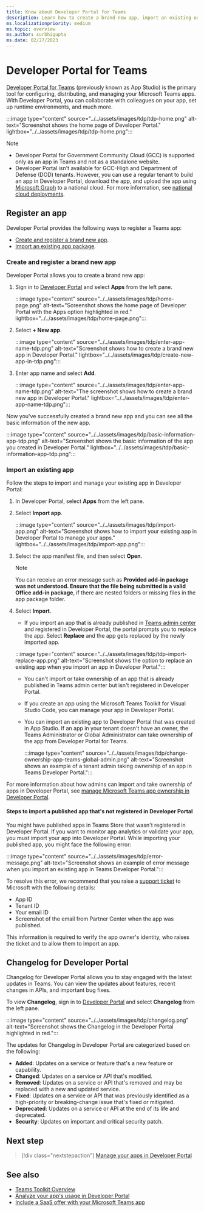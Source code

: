 ```yaml
---
title: Know about Developer Portal for Teams
description: Learn how to create a brand new app, import an existing or published app in Developer Portal, and changelog for Developer Portal.
ms.localizationpriority: medium
ms.topic: overview
ms.author: surbhigupta
ms.date: 02/27/2023
---
```


# Developer Portal for Teams

<a href="https://dev.teams.microsoft.com" target="_blank">Developer Portal for Teams</a> (previously known as App Studio) is the primary tool for configuring, distributing, and managing your Microsoft Teams apps. With Developer Portal, you can collaborate with colleagues on your app, set up runtime environments, and much more.

:::image type="content" source="../../assets/images/tdp/tdp-home.png" alt-text="Screenshot shows the home page of Developer Portal." lightbox="../../assets/images/tdp/tdp-home.png":::

> [!NOTE]
>
> * Developer Portal for Government Community Cloud (GCC) is supported only as an app in Teams and not as a standalone website.
> * Developer Portal isn't available for GCC-High and Department of Defense (DOD) tenants. However, you can use a regular tenant to build an app in Developer Portal, download the app, and upload the app using [Microsoft Graph](/graph/api/teamsapp-publish?view=graph-rest-1.0&tabs=http&preserve-view=true) to a national cloud. For more information, see [national cloud deployments](/graph/deployments).

## Register an app

Developer Portal provides the following ways to register a Teams app:

* [Create and register a brand new app](#create-and-register-a-brand-new-app).
* [Import an existing app package](#import-an-existing-app).

### Create and register a brand new app

Developer Portal allows you to create a brand new app:

1. Sign in to [Developer Portal](https://dev.teams.microsoft.com) and select **Apps** from the left pane.

   :::image type="content" source="../../assets/images/tdp/home-page.png" alt-text="Screenshot shows the home page of Developer Portal with the Apps option highlighted in red." lightbox="../../assets/images/tdp/home-page.png":::

1. Select **+ New app**.

   :::image type="content" source="../../assets/images/tdp/enter-app-name-tdp.png" alt-text="Screenshot shows how to create a brand new app in Developer Portal." lightbox="../../assets/images/tdp/create-new-app-in-tdp.png":::

1. Enter app name and select **Add**.

   :::image type="content" source="../../assets/images/tdp/enter-app-name-tdp.png" alt-text="The screenshot shows how to create a brand new app in Developer Portal." lightbox="../../assets/images/tdp/enter-app-name-tdp.png":::

Now you've successfully created a brand new app and you can see all the basic information of the new app.

:::image type="content" source="../../assets/images/tdp/basic-information-app-tdp.png" alt-text="Screenshot shows the basic information of the app you created in Developer Portal." lightbox="../../assets/images/tdp/basic-information-app-tdp.png":::

### Import an existing app

Follow the steps to import and manage your existing app in Developer Portal:

1. In Developer Portal, select **Apps** from the left pane.
1. Select **Import app**.

   :::image type="content" source="../../assets/images/tdp/import-app.png" alt-text="Screenshot shows how to import your existing app in Developer Portal to manage your apps." lightbox="../../assets/images/tdp/import-app.png":::

1. Select the app manifest file, and then select **Open**.

   > [!NOTE]
   > You can receive an error message such as **Provided add-in package was not understood. Ensure that the file being submitted is a valid Office add-in package**, if there are nested folders or missing files in the app package folder.

1. Select **Import**.

   * If you import an app that is already published in [Teams admin center](https://admin.teams.microsoft.com/) and registered in Developer Portal, the portal prompts you to replace the app. Select **Replace** and the app gets replaced by the newly imported app.

   :::image type="content" source="../../assets/images/tdp/tdp-import-replace-app.png" alt-text="Screenshot shows the option to replace an existing app when you import an app in Developer Portal.":::

   * You can't import or take ownership of an app that is already published in Teams admin center but isn't registered in Developer Portal.
   * If you create an app using the Microsoft Teams Toolkit for Visual Studio Code, you can manage your app in Developer Portal.
   * You can import an existing app to Developer Portal that was created in App Studio. If an app in your tenant doesn't have an owner, the Teams Administrator or Global Administrator can take ownership of the app from Developer Portal for Teams.

     :::image type="content" source="../../assets/images/tdp/change-ownership-app-teams-global-admin.png" alt-text="Screenshot shows an example of a tenant admin taking ownership of an app in Teams Developer Portal.":::

For more information about how admins can import and take ownership of apps in Developer Portal, see [manage Microsoft Teams app ownership in Developer Portal](/microsoftteams/app-ownership-developer-portal).

#### Steps to import a published app that's not registered in Developer Portal

You might have published apps in Teams Store that wasn't registered in Developer Portal. If you want to monitor app analytics or validate your app, you must import your app into Developer Portal. While importing your published app, you might face the following error:

:::image type="content" source="../../assets/images/tdp/error-message.png" alt-text="Screenshot shows an example of error message when you import an existing app in Teams Developer Portal."::: 

To resolve this error, we recommend that you raise a [support ticket](../../feedback.md) to Microsoft with the following details:

* App ID
* Tenant ID
* Your email ID
* Screenshot of the email from Partner Center when the app was published.

This information is required to verify the app owner's identity, who raises the ticket and to allow them to import an app.

## Changelog for Developer Portal

Changelog for Developer Portal allows you to stay engaged with the latest updates in Teams. You can view the updates about features, recent changes in APIs, and important bug fixes.

To view **Changelog**, sign in to [Developer Portal](https://dev.teams.microsoft.com) and select **Changelog** from the left pane.

:::image type="content" source="../../assets/images/tdp/changelog.png" alt-text="Screenshot shows the Changelog in the Developer Portal highlighted in red.":::

The updates for Changelog in Developer Portal are categorized based on the following:

* **Added**: Updates on a service or feature that's a new feature or capability.
* **Changed**: Updates on a service or API that's modified.
* **Removed**: Updates on a service or API that's removed and may be replaced with a new and updated service.
* **Fixed**: Updates on a service or API that was previously identified as a high-priority or breaking-change issue that's fixed or mitigated.
* **Deprecated**: Updates on a service or API at the end of its life and deprecated.
* **Security**: Updates on important and critical security patch.

## Next step

> [!div class="nextstepaction"]
> [Manage your apps in Developer Portal](manage-your-apps-in-developer-portal.md)

## See also

* [Teams Toolkit Overview](../../toolkit/teams-toolkit-fundamentals.md)
* [Analyze your app's usage in Developer Portal](analyze-your-apps-usage-in-developer-portal.md)
* [Include a SaaS offer with your Microsoft Teams app](~/concepts/deploy-and-publish/appsource/prepare/include-saas-offer.md)
